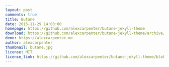 ```yaml
---
layout: post
comments: true
title: Butane
date: 2015-11-29 14:03:00
homepage: https://github.com/alexcarpenter/butane-jekyll-theme
download: https://github.com/alexcarpenter/butane-jekyll-theme/archive/gh-pages.zip
demo: https://alexcarpenter.me
author: alexcarpenter
thumbnail: butane.jpg
license: MIT
license_link: https://github.com/alexcarpenter/butane-jekyll-theme/blob/gh-pages/LICENSE
---
```

